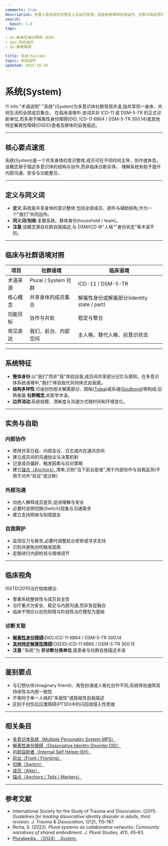 ```yaml
---
comments: true
description: 多重人格系统的完整定义与运作原理。涵盖解离障碍系统运作、社群与临床语境对比、成员协作机制,以及内部沟通与前台切换等核心概念
search:
  boost: 1.8
tags:

- dx:解离性身份障碍（DID）
- ops:系统运作
- dx:解离障碍

title: 系统(System)
topic: 系统运作
updated: 2025-10-20
---
```


# 系统(System)

!!! info "术语说明"
    "系统"(System)为多意识体社群常用术语,指共享同一身体、共同生活的全部成员集合。
    在临床语境中,该词并非 ICD-11 或 DSM-5-TR 的正式诊断单位,而多用于解离性身份障碍(DID, ICD-11 6B64 / DSM-5-TR 300.14)或其他特定解离性障碍(OSDD)患者及群体的自我描述。

---

## 核心要点速览

系统(System)是一个共享身体的意识整体,成员可在不同时间主导、协作或休息。
该概念用于描述多意识体的结构与协作,而非临床诊断实体。
理解系统有助于提升内部沟通、安全与功能整合。

---

## 定义与同义词

- **定义**:系统是共享身体的意识整体,包括全部成员、部件与辅助结构,作为一个"我们"共同运作。
- **同义词/别称**:复数系统、群体身份(household / team)。
- **注意**:该概念源自社群自我描述,与 DSM/ICD 中"人格""身份状态"等术语不同。

---

## 临床与社群语境对照

| 项目   | 社群语境                   | 临床语境                                         |
| ------ | -------------------------- | ------------------------------------------------ |
| 术语来源 | Plural / System 社群       | ICD-11 / DSM-5-TR                                |
| 核心概念 | 共享身体的成员集合         | 解离性身份或解离部分(identity state / part)      |
| 功能目标 | 协作与共处                 | 稳定与整合                                       |
| 常见表达 | 我们、前台、内部空间       | 主人格、替代人格、前意识状态                     |

---

## 系统特征

- **整体身份**:以"我们"而非"我"体验自我,成员间共享部分记忆与感知。在多意识体系统语境中,"我们"体验指代共同体式自我感。
- **结构多样性**:可由创伤相关解离部分、图帕([Tulpa](Tulpa.md))或系魂([Soulbond](Soulbond.md))等构成;后两者属 **社群概念**,非医学术语。
- **边界流动**:系统规模、清晰度与沟通方式随时间和环境变化。

---

## 实务与自助

### 内部协作

- 使用共享日程、内部会议、日志或内在通讯空间
- 建立成员间的沟通协议与决策机制
- 记录成员偏好、触发因素与应对策略
- 建立[锚点（Anchors）](Anchors.md)清单,识别"当下前台是谁",用于内部协作与自我监测(不用于对外"验证"或诊断)

### 外部沟通

- 向他人解释成员差异,促进理解与安全
- 必要时说明切换(Switch)现象与沟通需求
- 建立支持网络与知情盟友

### 自我照护

- 监测压力与疲劳,必要时调整前台安排或寻求支持
- 识别并避免创伤触发因素
- 定期进行内部检视与情绪调节

---

## 临床视角

ISSTD(2011)治疗指南建议:

- 尊重系统整体性与成员自主性
- 治疗重点为安全、稳定与内部沟通,而非急促融合
- 临床干预应以创伤知情与阶段性治疗模型为基础

### 诊断关联

- [**解离性身份障碍**](DID.md)(DID):ICD-11 6B64 / DSM-5-TR 300.14
- [**其他特定解离性障碍**](OSDD.md)(OSDD):ICD-11 6B65 / DSM-5-TR 300.15
- **注意**:"系统"为 **非诊断分类单位**,属患者与社群自我描述术语

---

## 鉴别要点

- 与幻想伙伴(Imaginary friend)、角色扮演或人格化创作不同,系统体验通常具持续性与内部一致性
- 不等同于单一人格的"多面性"或隐喻性自我描述
- 区别于创伤后应激障碍(PTSD)中的闪回或侵入性思维

---

## 相关条目

- [多意识体系统（Multiple Personality System,MPS）](Multiple_Personality_System.md)
- [解离性身份障碍（Dissociative Identity Disorder,DID）](DID.md)
- [内部自助者（Internal Self Helper,ISH）](Internal-Self-Helper-ISH.md)
- [前台（Front / Fronting）](Front-Fronting.md)
- [切换（Switch）](Switch.md)
- [成员（Alter）](Alter.md)
- [锚点（Anchors / Tells / Markers）](Anchors.md)

---

## 参考文献

- International Society for the Study of Trauma and Dissociation. (2011). *Guidelines for treating dissociative identity disorder in adults, third revision.* *J. Trauma & Dissociation, 12*(2), 115–187.
- Richa, S. (2022). *Plural systems as collaborative networks: Community narratives of shared embodiment.* *J. Plural Studies, 4*(1), 45–63.
- [Pluralpedia. （2024）. *System.*](https://pluralpedia.org/w/System)
